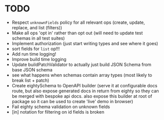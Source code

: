 # TODO

- Respect `unknownFields` policy for all relevant ops (create, update, replace, and list (filters))
- Make all ops 'opt in' rather than opt out (will need to update test schemas in all test suites)
- Implement authorization (just start writing types and see where it goes)
- sort fields for `list` op!!!
- Add run time logging!
- Improve build time logging
- Update buildPatchValidator to actually just build JSON Schema from base JSON schema
- see what happens when schemas contain array types (most likely to break list + patch)
- Create eightySchema to OpenAPI builder (serve it at configurable docs route, but also expose generated docs in return from eighty so they can be merged with bespoke api docs. also expose this builder at root of package so it can be used to create 'live' demo in browser)
- Fail eighty schema validation on unknown fields
- [in] notation for filtering on id fields is broken